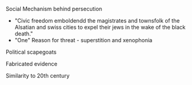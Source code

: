 Social Mechanism behind persecution
- "Civic freedom emboldendd the magistrates and townsfolk of the Alsatian and swiss cities to expel their jews in the wake of the black death."
- "One"
Reason for threat - superstition and xenophonia

Political scapegoats

Fabricated evidence

Similarity to 20th century